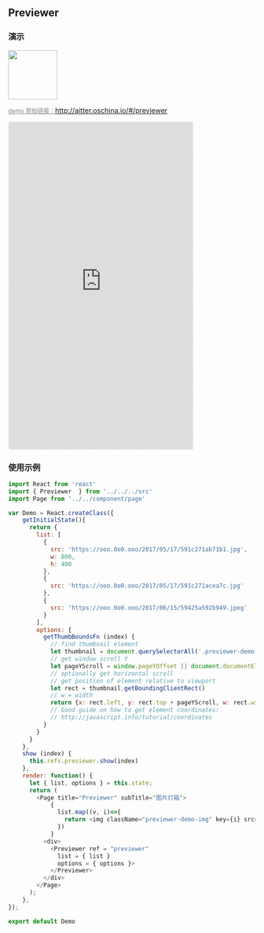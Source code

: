 ## Previewer

### 演示

<img width="100" src="http://qr.topscan.com/api.php?text=http://aitter.oschina.io/#/previewer"/>

<a href="http://aitter.oschina.io/#/previewer" target="_blank" style="font-size:12px;color:#888;">demo 原始链接：http://aitter.oschina.io/#/previewer</a>

<div style="width:377px;height:667px;display:inline-block;border:1px dashed #ececec;border-radius:5px;overflow:hidden;">
  <iframe src="http://aitter.oschina.io/#/previewer" width="375" height="667" border="0" frameborder="0"></iframe>
</div>


### 使用示例

``` javascript
import React from 'react'
import { Previewer  } from '../../../src'
import Page from '../../component/page'

var Demo = React.createClass({
    getInitialState(){
      return {
        list: [
          {
            src: 'https://ooo.0o0.ooo/2017/05/17/591c271ab71b1.jpg',
            w: 800,
            h: 400
          },
          {
            src: 'https://ooo.0o0.ooo/2017/05/17/591c271acea7c.jpg'
          },
          {
            src: 'https://ooo.0o0.ooo/2017/06/15/59425a592b949.jpeg'
          }
        ],
        options: {
          getThumbBoundsFn (index) {
            // find thumbnail element
            let thumbnail = document.querySelectorAll('.previewer-demo-img')[index]
            // get window scroll Y
            let pageYScroll = window.pageYOffset || document.documentElement.scrollTop
            // optionally get horizontal scroll
            // get position of element relative to viewport
            let rect = thumbnail.getBoundingClientRect()
            // w = width
            return {x: rect.left, y: rect.top + pageYScroll, w: rect.width}
            // Good guide on how to get element coordinates:
            // http://javascript.info/tutorial/coordinates
          }
        }
      }
    },
    show (index) {
      this.refs.previewer.show(index)
    },
    render: function() {
      let { list, options } = this.state;
      return (
        <Page title="Previewer" subTitle="图片灯箱">
            {
              list.map((v, i)=>{
                return <img className="previewer-demo-img" key={i} src={v.src} width="100" onClick={()=>this.show(i)} />
              })
            }
          <div>
            <Previewer ref = "previewer"
              list = { list }
              options = { options }>
            </Previewer>
          </div>
        </Page>
      );
    },
});

export default Demo

```
